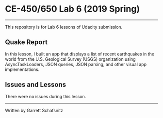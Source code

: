 # CE-450/650 Lab 6 (2019 Spring)
---
This repository is for Lab 6 lessons of Udacity submission.
 
## Quake Report

In this lesson, I built an app that displays a list of recent earthquakes in the world from the U.S. Geological Survey (USGS) organization using AsyncTaskLoaders, JSON queries, JSON parsing, and other visual app implementations. 

## Issues and Lessons
 
There were no issues during this lesson. 

---
Written by Garrett Schafsnitz